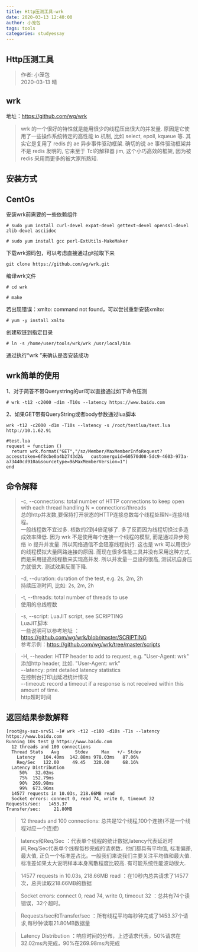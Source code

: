 ```yaml
---
title: Http压测工具-wrk
date: 2020-03-13 12:40:00
author: 小笼包
tags: tools
categories: studyessay
---
```


## Http压测工具

> 作者: 小笼包  
> 2020-03-13 晴

## wrk

地址：<https://github.com/wg/wrk>
> wrk 的一个很好的特性就是能用很少的线程压出很大的并发量. 原因是它使用了一些操作系统特定的高性能 io 机制, 比如 select, epoll, kqueue 等. 其实它是复用了 redis 的 ae 异步事件驱动框架. 确切的说 ae 事件驱动框架并不是 redis 发明的, 它来至于 Tcl的解释器 jim, 这个小巧高效的框架, 因为被 redis 采用而更多的被大家所熟知.
<!-- more -->

## 安装方式

## CentOs

安装wrk前需要的一些依赖组件  

  ``` shell
  # sudo yum install curl-devel expat-devel gettext-devel openssl-devel zlib-devel asciidoc  

  # sudo yum install gcc perl-ExtUtils-MakeMaker  
  ```

下载wrk源码包，可以考虑直接通过git拉取下来  

```  shell
git clone https://github.com/wg/wrk.git  
```

编译wrk文件

``` shell
# cd wrk

# make  
```

若出现错误：xmlto: command not found，可以尝试重新安装xmlto:  

``` shell
# yum -y install xmlto  
```

创建软链到指定目录

``` shell
# ln -s /home/user/tools/wrk/wrk /usr/local/bin
```

通过执行“wrk ”来确认是否安装成功

## wrk简单的使用

1、对于简答不带Querystring的url可以直接通过如下命令压测  

``` shell
# wrk -t12 -c2000 -d1m -T10s --latency https://www.baidu.com
```

2、如果GET带有QueryString或者body参数通过lua脚本  

``` shell
wrk -t12 -c2000 -d1m -T10s --latency -s /root/testlua/test.lua http://10.1.62.91

#test.lua
request = function ()
  return wrk.format("GET","/sz/Member/MaxMemberInfoRequest?accesstoken=6f8cbe0a4b2743d2&   customerguid=60570d08-5dc9-4603-973a-a73440cd910a&sourcetype=9&MaxMemberVersion=1")
end  

```

## 命令解释

> -c, --connections: total number of HTTP connections to keep open with each thread handling N = connections/threads  
> 总的http并发数,要保持打开状态的HTTP连接总数每个线程处理N=连接/线程。  
>一般线程数不宜过多. 核数的2到4倍足够了. 多了反而因为线程切换过多造成效率降低. 因为 wrk 不是使用每个连接一个线程的模型, 而是通过异步网络 io 提升并发量. 所以网络通信不会阻塞线程执行. 这也是 wrk 可以用很少的线程模拟大量网路连接的原因. 而现在很多性能工具并没有采用这种方式, 而是采用提高线程数来实现高并发. 所以并发量一旦设的很高, 测试机自身压力就很大. 测试效果反而下降.  

> -d, --duration:    duration of the test, e.g. 2s, 2m, 2h  
> 持续压测时间, 比如: 2s, 2m, 2h  

> -t, --threads:     total number of threads to use  
> 使用的总线程数

> -s, --script:      LuaJIT script, see SCRIPTING  
> LuaJIT脚本  
> 一些说明可以参考地址 ： <https://github.com/wg/wrk/blob/master/SCRIPTING>  
> 参考示例：<https://github.com/wg/wrk/tree/master/scripts>  

> -H, --header:      HTTP header to add to request, e.g. "User-Agent: wrk"  
> 添加http header, 比如. "User-Agent: wrk"  
> --latency:     print detailed latency statistics  
> 在控制台打印出延迟统计情况  
> --timeout:     record a timeout if a response is not received within this amount of time.  
> http超时时间  

## 返回结果参数解释

``` shell
[root@sy-suz-srv51 ~]# wrk -t12 -c100 -d10s -T1s --latency  https://www.baidu.com
Running 10s test @ https://www.baidu.com
  12 threads and 100 connections
  Thread Stats   Avg      Stdev     Max   +/- Stdev
    Latency   104.40ms  142.88ms 978.03ms   87.06%
    Req/Sec   122.00     49.45   320.00     68.16%
  Latency Distribution
     50%   32.02ms
     75%  152.79ms
     90%  269.98ms
     99%  673.96ms
  14577 requests in 10.03s, 218.66MB read
  Socket errors: connect 0, read 74, write 0, timeout 32
Requests/sec:   1453.37
Transfer/sec:     21.80MB
```

> 12 threads and 100 connections: 总共是12个线程,100个连接(不是一个线程对应一个连接)  

> latency和Req/Sec ：代表单个线程的统计数据,latency代表延迟时间,Req/Sec代表单个线程每秒完成的请求数，他们都具有平均值, 标准偏差, 最大值, 正负一个标准差占比。一般我们来说我们主要关注平均值和最大值. 标准差如果太大说明样本本身离散程度比较高. 有可能系统性能波动很大.  

> 14577 requests in 10.03s, 218.66MB read ：在10秒内总共请求了14577次，总共读取218.66MB的数据  

> Socket errors: connect 0, read 74, write 0, timeout 32 ：总共有74个读错误，32个超时。  

> Requests/sec和Transfer/sec ：所有线程平均每秒钟完成了1453.37个请求,每秒钟读取21.80MB数据量  

> Latency Distribution ：响应时间的分布，上述请求代表，50%请求在32.02ms内完成，90%在269.98ms内完成

